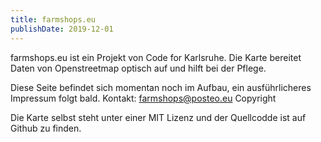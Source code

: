 ```yaml
---
title: farmshops.eu
publishDate: 2019-12-01
---
```


farmshops.eu ist ein Projekt von Code for Karlsruhe. Die Karte bereitet Daten von Openstreetmap optisch auf und hilft bei der Pflege.

Diese Seite befindet sich momentan noch im Aufbau, ein ausführlicheres Impressum folgt bald.
Kontakt: farmshops@posteo.eu
Copyright

Die Karte selbst steht unter einer MIT Lizenz und der Quellcodde ist auf Github zu finden.
